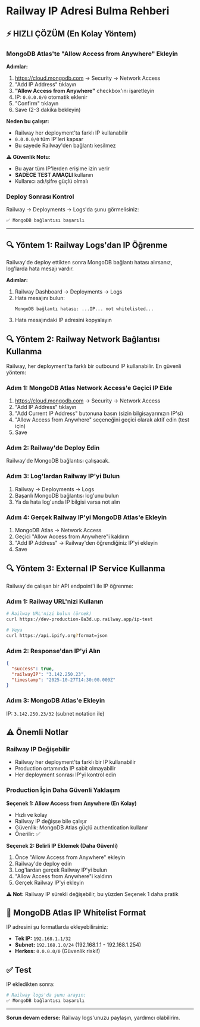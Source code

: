 # Railway IP Adresi Bulma Rehberi

## ⚡ HIZLI ÇÖZÜM (En Kolay Yöntem)

### MongoDB Atlas'te "Allow Access from Anywhere" Ekleyin

**Adımlar:**
1. https://cloud.mongodb.com → Security → Network Access
2. "Add IP Address" tıklayın
3. **"Allow Access from Anywhere"** checkbox'ını işaretleyin
4. IP: `0.0.0.0/0` otomatik eklenir
5. "Confirm" tıklayın
6. Save (2-3 dakika bekleyin)

**Neden bu çalışır:**
- Railway her deployment'ta farklı IP kullanabilir
- `0.0.0.0/0` tüm IP'leri kapsar
- Bu sayede Railway'den bağlantı kesilmez

**⚠️ Güvenlik Notu:**
- Bu ayar tüm IP'lerden erişime izin verir
- **SADECE TEST AMAÇLI** kullanın
- Kullanıcı adı/şifre güçlü olmalı

### Deploy Sonrası Kontrol

Railway → Deployments → Logs'da şunu görmelisiniz:
```
✅ MongoDB bağlantısı başarılı
```

---

## 🔍 Yöntem 1: Railway Logs'dan IP Öğrenme

Railway'de deploy ettikten sonra MongoDB bağlantı hatası alırsanız, log'larda hata mesajı vardır.

**Adımlar:**
1. Railway Dashboard → Deployments → Logs
2. Hata mesajını bulun:
   ```
   MongoDB bağlantı hatası: ...IP... not whitelisted...
   ```
3. Hata mesajındaki IP adresini kopyalayın

## 🔍 Yöntem 2: Railway Network Bağlantısı Kullanma

Railway, her deployment'ta farklı bir outbound IP kullanabilir. En güvenli yöntem:

### Adım 1: MongoDB Atlas Network Access'e Geçici IP Ekle

1. https://cloud.mongodb.com → Security → Network Access
2. "Add IP Address" tıklayın
3. "Add Current IP Address" butonuna basın (sizin bilgisayarınızın IP'si)
4. "Allow Access from Anywhere" seçeneğini geçici olarak aktif edin (test için)
5. Save

### Adım 2: Railway'de Deploy Edin

Railway'de MongoDB bağlantısı çalışacak.

### Adım 3: Log'lardan Railway IP'yi Bulun

1. Railway → Deployments → Logs
2. Başarılı MongoDB bağlantısı log'unu bulun
3. Ya da hata log'unda IP bilgisi varsa not alın

### Adım 4: Gerçek Railway IP'yi MongoDB Atlas'e Ekleyin

1. MongoDB Atlas → Network Access
2. Geçici "Allow Access from Anywhere"i kaldırın
3. "Add IP Address" → Railway'den öğrendiğiniz IP'yi ekleyin
4. Save

## 🔍 Yöntem 3: External IP Service Kullanma

Railway'de çalışan bir API endpoint'i ile IP öğrenme:

### Adım 1: Railway URL'nizi Kullanın

```bash
# Railway URL'nizi bulun (örnek)
curl https://dev-production-8a3d.up.railway.app/ip-test

# Veya
curl https://api.ipify.org?format=json
```

### Adım 2: Response'dan IP'yi Alın

```json
{
  "success": true,
  "railwayIP": "3.142.250.23",
  "timestamp": "2025-10-27T14:30:00.000Z"
}
```

### Adım 3: MongoDB Atlas'e Ekleyin

IP: `3.142.250.23/32` (subnet notation ile)

## ⚠️ Önemli Notlar

### Railway IP Değişebilir
- Railway her deployment'ta farklı bir IP kullanabilir
- Production ortamında IP sabit olmayabilir
- Her deployment sonrası IP'yi kontrol edin

### Production İçin Daha Güvenli Yaklaşım

**Seçenek 1: Allow Access from Anywhere (En Kolay)**
- Hızlı ve kolay
- Railway IP değişse bile çalışır
- Güvenlik: MongoDB Atlas güçlü authentication kullanır
- Önerilir: ✅

**Seçenek 2: Belirli IP Eklemek (Daha Güvenli)**
1. Önce "Allow Access from Anywhere" ekleyin
2. Railway'de deploy edin
3. Log'lardan gerçek Railway IP'yi bulun
4. "Allow Access from Anywhere"i kaldırın
5. Gerçek Railway IP'yi ekleyin

**⚠️ Not:** Railway IP sürekli değişebilir, bu yüzden Seçenek 1 daha pratik

## 📝 MongoDB Atlas IP Whitelist Format

IP adresini şu formatlarda ekleyebilirsiniz:

- **Tek IP:** `192.168.1.1/32`
- **Subnet:** `192.168.1.0/24` (192.168.1.1 - 192.168.1.254)
- **Herkes:** `0.0.0.0/0` (Güvenlik riski!)

## ✅ Test

IP ekledikten sonra:

```bash
# Railway logs'da şunu arayın:
✅ MongoDB bağlantısı başarılı
```

---

**Sorun devam ederse:** Railway logs'unuzu paylaşın, yardımcı olabilirim.
